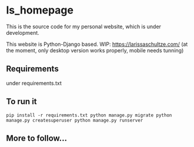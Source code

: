 # ls_homepage

This is the source code for my personal website, 
which is under development.

This website is Python-Django based. 
WIP: https://larissaschultze.com/
(at the moment, only desktop version works properly, mobile needs tunning)

## Requirements

under requirements.txt

## To run it

<code>pip install -r requirements.txt
python manage.py migrate
python manage.py createsuperuser
python manage.py runserver</code>

## More to follow...
